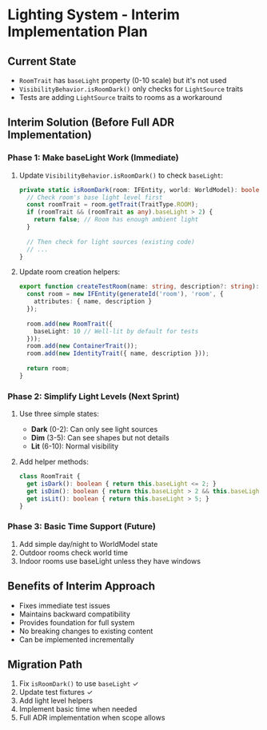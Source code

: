 # Lighting System - Interim Implementation Plan

## Current State
- `RoomTrait` has `baseLight` property (0-10 scale) but it's not used
- `VisibilityBehavior.isRoomDark()` only checks for `LightSource` traits
- Tests are adding `LightSource` traits to rooms as a workaround

## Interim Solution (Before Full ADR Implementation)

### Phase 1: Make baseLight Work (Immediate)
1. Update `VisibilityBehavior.isRoomDark()` to check `baseLight`:
   ```typescript
   private static isRoomDark(room: IFEntity, world: WorldModel): boolean {
     // Check room's base light level first
     const roomTrait = room.getTrait(TraitType.ROOM);
     if (roomTrait && (roomTrait as any).baseLight > 2) {
       return false; // Room has enough ambient light
     }
     
     // Then check for light sources (existing code)
     // ...
   }
   ```

2. Update room creation helpers:
   ```typescript
   export function createTestRoom(name: string, description?: string): IFEntity {
     const room = new IFEntity(generateId('room'), 'room', {
       attributes: { name, description }
     });
     
     room.add(new RoomTrait({
       baseLight: 10 // Well-lit by default for tests
     }));
     room.add(new ContainerTrait());
     room.add(new IdentityTrait({ name, description }));
     
     return room;
   }
   ```

### Phase 2: Simplify Light Levels (Next Sprint)
1. Use three simple states:
   - **Dark** (0-2): Can only see light sources
   - **Dim** (3-5): Can see shapes but not details  
   - **Lit** (6-10): Normal visibility

2. Add helper methods:
   ```typescript
   class RoomTrait {
     get isDark(): boolean { return this.baseLight <= 2; }
     get isDim(): boolean { return this.baseLight > 2 && this.baseLight <= 5; }
     get isLit(): boolean { return this.baseLight > 5; }
   }
   ```

### Phase 3: Basic Time Support (Future)
1. Add simple day/night to WorldModel state
2. Outdoor rooms check world time
3. Indoor rooms use baseLight unless they have windows

## Benefits of Interim Approach
- Fixes immediate test issues
- Maintains backward compatibility
- Provides foundation for full system
- No breaking changes to existing content
- Can be implemented incrementally

## Migration Path
1. Fix `isRoomDark()` to use `baseLight` ✓
2. Update test fixtures ✓
3. Add light level helpers
4. Implement basic time when needed
5. Full ADR implementation when scope allows
